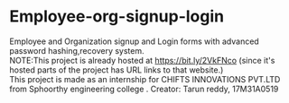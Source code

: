 # Employee-org-signup-login
Employee and Organization signup and Login forms with advanced password hashing,recovery system.  
NOTE:This project is already hosted at https://bit.ly/2VkFNco (since it's hosted parts of the project has URL links to that website.)  
This project is made as an internship for CHIFTS INNOVATIONS PVT.LTD from Sphoorthy engineering college .
Creator: Tarun reddy, 17M31A0519
